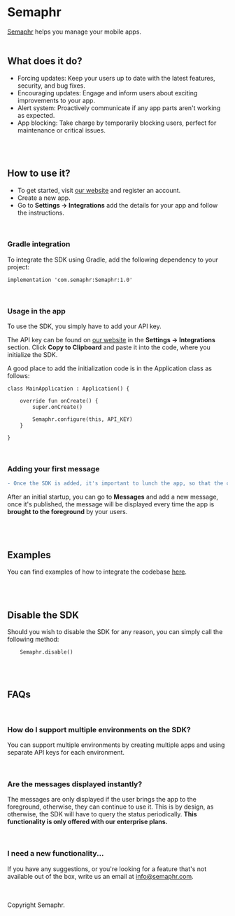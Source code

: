 # Semaphr

[Semaphr](https://semaphr.com) helps you manage your mobile apps.
<br />
<br />

## What does it do?

- Forcing updates: Keep your users up to date with the latest features, security, and bug fixes.
- Encouraging updates: Engage and inform users about exciting improvements to your app.
- Alert system: Proactively communicate if any app parts aren't working as expected.
- App blocking: Take charge by temporarily blocking users, perfect for maintenance or critical issues.
<br />
<br />

## How to use it?

- To get started, visit [our website](https://semaphr.com) and register an account.
- Create a new app.
- Go to **Settings -> Integrations** add the details for your app and follow the instructions.

<br />

### Gradle integration

To integrate the SDK using Gradle, add the following dependency to your project:
```
implementation 'com.semaphr:Semaphr:1.0'
```
<br />

### Usage in the app

To use the SDK, you simply have to add your API key. 

The API key can be found on [our website](https://semaphr.com) in the  **Settings -> Integrations** section. Click **Copy to Clipboard** and paste it into the code, where you initialize the SDK.

A good place to add the initialization code is in the Application class as follows:

```
class MainApplication : Application() {

    override fun onCreate() {
        super.onCreate()

        Semaphr.configure(this, API_KEY)
    }

}
```
<br />

### Adding your first message

```diff
- Once the SDK is added, it's important to lunch the app, so that the current version of the app can be inferred by our systems.
```

After an initial startup, you can go to **Messages** and add a new message, once it's published, the message will be displayed every time the app is **brought to the foreground** by your users.

<br />
<br />

## Examples

You can find examples of how to integrate the codebase [here](https://github.com/semaphr/android-examples).

<br />
<br />

## Disable the SDK

Should you wish to disable the SDK for any reason, you can simply call the following method:

```
    Semaphr.disable()
```

<br />
<br />

## FAQs

<br />

### How do I support multiple environments on the SDK?

You can support multiple environments by creating multiple apps and using separate API keys for each environment.

<br />

### Are the messages displayed instantly?

The messages are only displayed if the user brings the app to the foreground, otherwise, they can continue to use it. This is by design, as otherwise, the SDK will have to query the status periodically. **This functionality is only offered with our enterprise plans.**

<br />

### I need a new functionality...

If you have any suggestions, or you're looking for a feature that's not available out of the box, write us an email at [info@semaphr.com](mailto:info@semaphr.com).

<br />
<br />
Copyright Semaphr.
